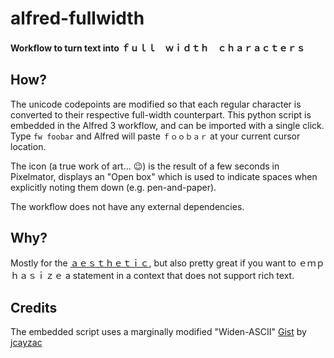 # alfred-fullwidth
#### Workflow to turn text into ｆｕｌｌ　ｗｉｄｔｈ　ｃｈａｒａｃｔｅｒｓ

## How?
The unicode codepoints are modified so that each regular character is converted to their respective full-width counterpart. This python script is embedded in the Alfred 3 workflow, and can be imported with a single click. Type `fw foobar` and Alfred will paste `ｆｏｏｂａｒ` at your current cursor location.

The icon (a true work of art... 😉) is the result of a few seconds in Pixelmator, displays an "Open box" which is used to indicate spaces when explicitly noting them down (e.g. pen-and-paper).

The workflow does not have any external dependencies.

## Why?
Mostly for the [ａｅｓｔｈｅｔｉｃ](http://knowyourmeme.com/memes/aesthetic), but also pretty great if you want to ｅｍｐｈａｓｉｚｅ a statement in a context that does not support rich text.

## Credits
The embedded script uses a marginally modified "Widen-ASCII" [Gist](https://gist.github.com/jcayzac/1485005) by [jcayzac](https://github.com/jcayzac)

